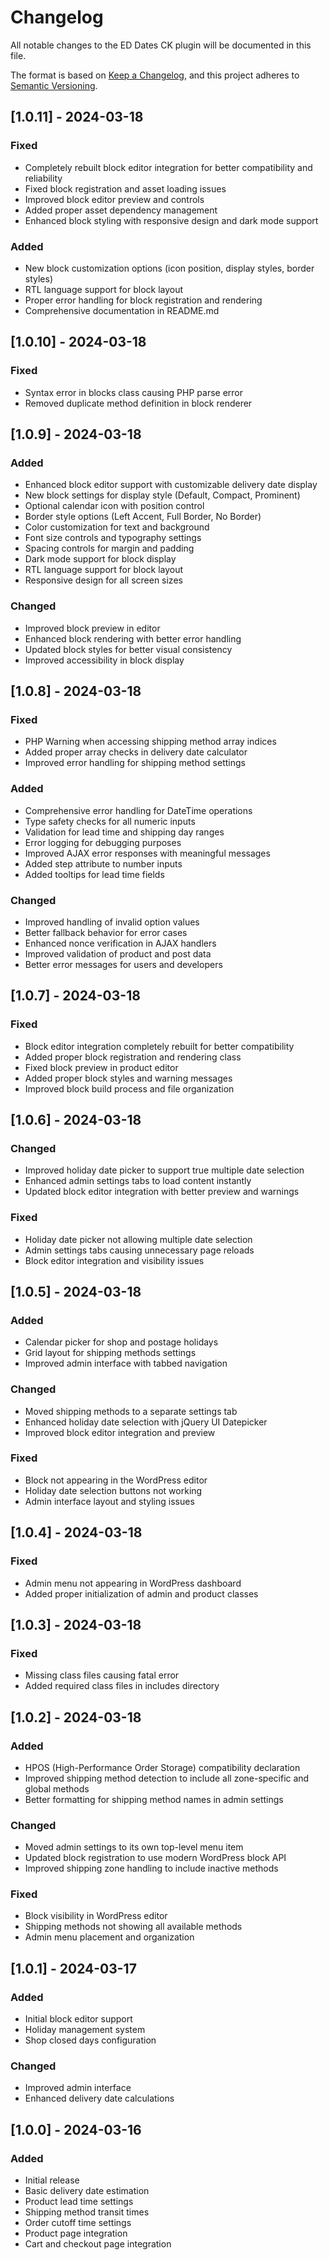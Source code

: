 # Changelog
All notable changes to the ED Dates CK plugin will be documented in this file.

The format is based on [Keep a Changelog](https://keepachangelog.com/en/1.0.0/),
and this project adheres to [Semantic Versioning](https://semver.org/spec/v2.0.0.html).

## [1.0.11] - 2024-03-18
### Fixed
- Completely rebuilt block editor integration for better compatibility and reliability
- Fixed block registration and asset loading issues
- Improved block editor preview and controls
- Added proper asset dependency management
- Enhanced block styling with responsive design and dark mode support

### Added
- New block customization options (icon position, display styles, border styles)
- RTL language support for block layout
- Proper error handling for block registration and rendering
- Comprehensive documentation in README.md

## [1.0.10] - 2024-03-18
### Fixed
- Syntax error in blocks class causing PHP parse error
- Removed duplicate method definition in block renderer

## [1.0.9] - 2024-03-18
### Added
- Enhanced block editor support with customizable delivery date display
- New block settings for display style (Default, Compact, Prominent)
- Optional calendar icon with position control
- Border style options (Left Accent, Full Border, No Border)
- Color customization for text and background
- Font size controls and typography settings
- Spacing controls for margin and padding
- Dark mode support for block display
- RTL language support for block layout
- Responsive design for all screen sizes

### Changed
- Improved block preview in editor
- Enhanced block rendering with better error handling
- Updated block styles for better visual consistency
- Improved accessibility in block display

## [1.0.8] - 2024-03-18
### Fixed
- PHP Warning when accessing shipping method array indices
- Added proper array checks in delivery date calculator
- Improved error handling for shipping method settings
### Added
- Comprehensive error handling for DateTime operations
- Type safety checks for all numeric inputs
- Validation for lead time and shipping day ranges
- Error logging for debugging purposes
- Improved AJAX error responses with meaningful messages
- Added step attribute to number inputs
- Added tooltips for lead time fields
### Changed
- Improved handling of invalid option values
- Better fallback behavior for error cases
- Enhanced nonce verification in AJAX handlers
- Improved validation of product and post data
- Better error messages for users and developers

## [1.0.7] - 2024-03-18
### Fixed
- Block editor integration completely rebuilt for better compatibility
- Added proper block registration and rendering class
- Fixed block preview in product editor
- Added proper block styles and warning messages
- Improved block build process and file organization

## [1.0.6] - 2024-03-18
### Changed
- Improved holiday date picker to support true multiple date selection
- Enhanced admin settings tabs to load content instantly
- Updated block editor integration with better preview and warnings

### Fixed
- Holiday date picker not allowing multiple date selection
- Admin settings tabs causing unnecessary page reloads
- Block editor integration and visibility issues

## [1.0.5] - 2024-03-18
### Added
- Calendar picker for shop and postage holidays
- Grid layout for shipping methods settings
- Improved admin interface with tabbed navigation

### Changed
- Moved shipping methods to a separate settings tab
- Enhanced holiday date selection with jQuery UI Datepicker
- Improved block editor integration and preview

### Fixed
- Block not appearing in the WordPress editor
- Holiday date selection buttons not working
- Admin interface layout and styling issues

## [1.0.4] - 2024-03-18
### Fixed
- Admin menu not appearing in WordPress dashboard
- Added proper initialization of admin and product classes

## [1.0.3] - 2024-03-18
### Fixed
- Missing class files causing fatal error
- Added required class files in includes directory

## [1.0.2] - 2024-03-18
### Added
- HPOS (High-Performance Order Storage) compatibility declaration
- Improved shipping method detection to include all zone-specific and global methods
- Better formatting for shipping method names in admin settings

### Changed
- Moved admin settings to its own top-level menu item
- Updated block registration to use modern WordPress block API
- Improved shipping zone handling to include inactive methods

### Fixed
- Block visibility in WordPress editor
- Shipping methods not showing all available methods
- Admin menu placement and organization

## [1.0.1] - 2024-03-17
### Added
- Initial block editor support
- Holiday management system
- Shop closed days configuration

### Changed
- Improved admin interface
- Enhanced delivery date calculations

## [1.0.0] - 2024-03-16
### Added
- Initial release
- Basic delivery date estimation
- Product lead time settings
- Shipping method transit times
- Order cutoff time settings
- Product page integration
- Cart and checkout page integration 